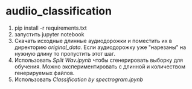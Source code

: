 # audiio_classification
1. pip install -r requirements.txt
2. запустить jupyter notebook
3. Скачать исходные длинные аудиодорожки и поместить их в директорию  *original_data*. Если аудиодорожку уже "нарезаны" на нужную длину то пропустить этот шаг.  
4. Использовать *Split Wav.ipynb*  чтобы сгенерировать выборку для обучения. Можно экспериментировать с длинной и количеством генерируемых файлов.  
5. Использовать *Classification by spectrogram.ipynb*
